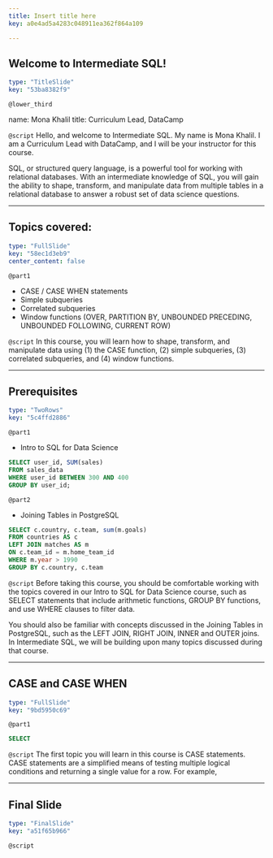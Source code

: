 ```yaml
---
title: Insert title here
key: a0e4ad5a4283c048911ea362f864a109

---
```

## Welcome to Intermediate SQL!

```yaml
type: "TitleSlide"
key: "53ba8382f9"
```

`@lower_third`

name: Mona Khalil
title: Curriculum Lead, DataCamp


`@script`
Hello, and welcome to Intermediate SQL. My name is Mona Khalil. I am a Curriculum Lead with DataCamp, and I will be your instructor for this course.

SQL, or structured query language, is a powerful tool for working with relational databases. With an intermediate knowledge of SQL, you will gain the ability to shape, transform, and manipulate data from multiple tables in a relational database to answer a robust set of data science questions.


---
## Topics covered:

```yaml
type: "FullSlide"
key: "58ec1d3eb9"
center_content: false
```

`@part1`
- CASE / CASE WHEN statements
- Simple subqueries
- Correlated subqueries
- Window functions (OVER, PARTITION BY, UNBOUNDED PRECEDING, UNBOUNDED FOLLOWING, CURRENT ROW)


`@script`
In this course, you will learn how to shape, transform, and manipulate data using (1) the CASE function, (2) simple subqueries, (3) correlated subqueries, and (4) window functions.


---
## Prerequisites

```yaml
type: "TwoRows"
key: "5c4ffd2886"
```

`@part1`
- Intro to SQL for Data Science
```SQL 
SELECT user_id, SUM(sales) 
FROM sales_data
WHERE user_id BETWEEN 300 AND 400
GROUP BY user_id;
```


`@part2`
- Joining Tables in PostgreSQL
```SQL
SELECT c.country, c.team, sum(m.goals)
FROM countries AS c
LEFT JOIN matches AS m
ON c.team_id = m.home_team_id
WHERE m.year > 1990
GROUP BY c.country, c.team
```


`@script`
Before taking this course, you should be comfortable working with the topics covered in our Intro to SQL for Data Science course, such as SELECT statements that include arithmetic functions, GROUP BY functions, and use WHERE clauses to filter data. 

You should also be familiar with concepts discussed in the Joining Tables in PostgreSQL, such as the LEFT JOIN, RIGHT JOIN, INNER and OUTER joins. In Intermediate SQL, we will be building upon many topics discussed during that course.


---
## CASE and CASE WHEN

```yaml
type: "FullSlide"
key: "9bd5950c69"
```

`@part1`
```SQL
SELECT
```


`@script`
The first topic you will learn in this course is CASE statements. CASE statements are a simplified means of testing multiple logical conditions and returning a single value for a row. For example,


---
## Final Slide

```yaml
type: "FinalSlide"
key: "a51f65b966"
```

`@script`


